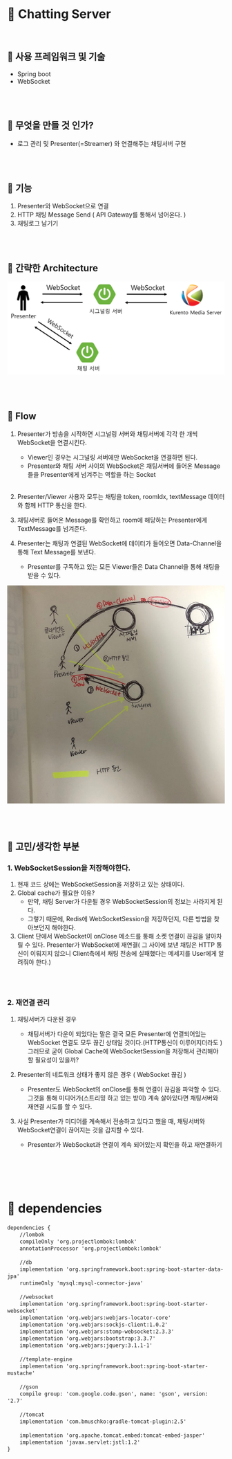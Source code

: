 # :feet: Chatting Server

</br>

## :pushpin: 사용 프레임워크 및 기술
- Spring boot 
- WebSocket

</br>
</br>

## :pushpin: 무엇을 만들 것 인가? 
- 로그 관리 및 Presenter(=Streamer) 와 연결해주는 채팅서버 구현

</br>
</br>

## :pushpin: 기능
1. Presenter와 WebSocket으로 연결
2. HTTP 채팅 Message Send ( API Gateway를 통해서 넘어온다. )
3. 채팅로그 남기기

</br>
</br>

## :pushpin: 간략한 Architecture
<img src = https://github.com/yougahee/chatting-server/blob/master/image/chatting_architecture.png>

</br>
</br>
</br>
</br>

## :pushpin: Flow
1. Presenter가 방송을 시작하면 시그널링 서버와 채팅서버에 각각 한 개씩 WebSocket을 연결시킨다.
	- Viewer인 경우는 시그널링 서버에만 WebSocket을 연결하면 된다.
	- Presenter와 채팅 서버 사이의 WebSocket은 채팅서버에 들어온 Message들을 Presenter에게 넘겨주는 역할을 하는 Socket
	</br>  

2. Presenter/Viewer 사용자 모두는 채팅을 token, roomIdx, textMessage 데이터와 함께 HTTP 통신을 한다. 
	
3. 채팅서버로 들어온 Message를 확인하고 room에 해당하는 Presenter에게 TextMessage를 넘겨준다.
4. Presenter는 채팅과 연결된 WebSocket에 데이터가 들어오면 Data-Channel을 통해 Text Message를 보낸다. 
	- Presenter를 구독하고 있는 모든 Viewer들은 Data Channel을 통해 채팅을 받을 수 있다.

<img src = https://github.com/yougahee/chatting-server/blob/master/image/chatting_flow.jpg>

</br>
</br>
</br>
</br>

## :pushpin: 고민/생각한 부분

### 1. WebSocketSession을 저장해야한다.

1) 현재 코드 상에는 WebSocketSession을 저장하고 있는 상태이다.   
2) Global cache가 필요한 이유?
	- 만약, 채팅 Server가 다운될 경우 WebSocketSession의 정보는 사라지게 된다.
	- 그렇기 때문에, Redis에 WebSocketSession을 저장하던지, 다른 방법을 찾아보던지 해야한다.   
3) Client 단에서 WebSocket이 onClose 메소드를 통해 소켓 연결이 끊김을 알아차릴 수 있다. Presenter가 WebSocket에 재연결( 그 사이에 보낸 채팅은 HTTP 통신이 이뤄지지 않으니 Client측에서 채팅 전송에 실패했다는 메세지를 User에게 알려줘야 한다.)

</br>
</br>

### 2. 재연결 관리
1) 채팅서버가 다운된 경우
	- 채팅서버가 다운이 되었다는 말은 결국 모든 Presenter에 연결되어있는 WebSocket 연결도 모두 끊긴 상태일 것이다.(HTTP통신이 이루어지더라도 ) 그러므로 굳이 Global Cache에 WebSocketSession을 저장해서 관리해야 할 필요성이 있을까?

2) Presenter의 네트워크 상태가 좋지 않은 경우 ( WebSocket 끊김 )
	- Presenter도 WebSocket의 onClose를 통해 연결이 끊김을 파악할 수 있다. 그것을 통해 미디어가(스트리밍 하고 있는 방이) 계속 살아있다면 채팅서버와 재연결 시도를 할 수 있다. 
		
3) 사실 Presenter가 미디어를 계속해서 전송하고 있다고 했을 때, 채팅서버와 WebSocket연결이 끊어지는 것을 감지할 수 있다. 
	- Presenter가 WebSocket과 연결이 계속 되어있는지 확인을 하고 재연결하기



</br>
</br>
</br>
</br>

# :pushpin: dependencies
```
dependencies {
    //lombok
	compileOnly 'org.projectlombok:lombok'
	annotationProcessor 'org.projectlombok:lombok'

	//db
	implementation 'org.springframework.boot:spring-boot-starter-data-jpa'
	runtimeOnly 'mysql:mysql-connector-java'

	//websocket
	implementation 'org.springframework.boot:spring-boot-starter-websocket'
	implementation 'org.webjars:webjars-locator-core'
	implementation 'org.webjars:sockjs-client:1.0.2'
	implementation 'org.webjars:stomp-websocket:2.3.3'
	implementation 'org.webjars:bootstrap:3.3.7'
	implementation 'org.webjars:jquery:3.1.1-1'

	//template-engine
	implementation 'org.springframework.boot:spring-boot-starter-mustache'

	//gson
	compile group: 'com.google.code.gson', name: 'gson', version: '2.7'

	//tomcat
	implementation 'com.bmuschko:gradle-tomcat-plugin:2.5'

	implementation 'org.apache.tomcat.embed:tomcat-embed-jasper'
	implementation 'javax.servlet:jstl:1.2'
}
```

